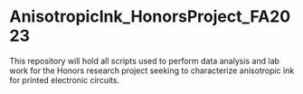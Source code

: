 # AnisotropicInk_HonorsProject_FA2023
This repository will hold all scripts used to perform data analysis and lab work for the Honors research project seeking to characterize anisotropic ink for printed electronic circuits. 
